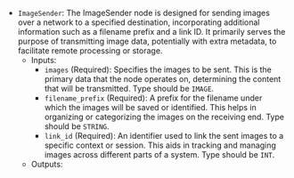 - `ImageSender`: The ImageSender node is designed for sending images over a network to a specified destination, incorporating additional information such as a filename prefix and a link ID. It primarily serves the purpose of transmitting image data, potentially with extra metadata, to facilitate remote processing or storage.
    - Inputs:
        - `images` (Required): Specifies the images to be sent. This is the primary data that the node operates on, determining the content that will be transmitted. Type should be `IMAGE`.
        - `filename_prefix` (Required): A prefix for the filename under which the images will be saved or identified. This helps in organizing or categorizing the images on the receiving end. Type should be `STRING`.
        - `link_id` (Required): An identifier used to link the sent images to a specific context or session. This aids in tracking and managing images across different parts of a system. Type should be `INT`.
    - Outputs:
